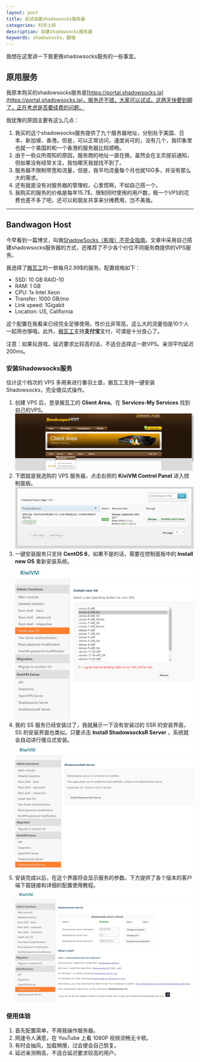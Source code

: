 ```yaml
---
layout: post
title: 初试自建shadowsocks服务器
categories: 科学上网
description: 自建shadowsocks服务器
keywords: shadowsocks，翻墙
---
```


我想在这里讲一下我更换shadowsocks服务的一些事宜。

<!-- more -->

## 原用服务

我原本购买的shadowsocks服务是[https://portal.shadowsocks.la](https://portal.shadowsocks.la)，服务还不错，大家可以试试。这两天快要到期了，正在考虑是否要续费的问题。

我犹豫的原因主要有这么几点：

1. 我买的这个shadowsocks服务提供了九个服务器地址，分别处于美国、日本、新加坡、香港。但是，可以正常访问，速度尚可的，没有几个，我印象里也就一个美国的和一个香港的服务器比较顺畅。
2. 由于一些众所周知的原因，服务商的地址一直在换。虽然会在主页提前通知，但如果没有经常关注，我怕哪天我就找不到了。
3. 服务器不限制带宽和流量，但是，我平均流量每个月也就10G多，并没有那么大的需求。
4. 还有就是没有对服务器的管理权，心里慌啊，不如自己搭一个。
5. 我购买的服务的价格是每年15.7$，限制同时使用的用户数，租一个VPS的花费也差不多了吧，还可以和朋友共享来分摊费用，岂不美哉。

----------------------------------------

## Bandwagon Host

今早看到一篇博文，叫做[ShadowSocks（影梭）不完全指南](https://www.auooo.com/2015/06/26/shadowsocks%EF%BC%88%E5%BD%B1%E6%A2%AD%EF%BC%89%E4%B8%8D%E5%AE%8C%E5%85%A8%E6%8C%87%E5%8D%97/#configuration)。文章中采用自己搭建shadowsocks服务器的方式，还推荐了不少各个价位不同服务商提供的VPS服务。

我选择了[搬瓦工](https://bandwagonhost.com)的一款每月2.99$的服务。配置规格如下：

- SSD: 10 GB RAID-10
- RAM: 1 GB
- CPU: 1x Intel Xeon
- Transfer: 1000 GB/mo
- Link speed: 1Gigabit
- Location: US, California

这个配置在我看来已经完全足够使用，性价比非常高，这么大的流量怕是10个人一起用也够哦。此外，[搬瓦工](https://bandwagonhost.com)支持**支付宝**支付，可谓是十分良心了。

注意：如果玩游戏，延迟要求比较高的话，不适合选择这一款VPS。亲测平均延迟200ms。

### 安装Shadowsocks服务

估计这个档次的 VPS 多用来进行番羽土啬，搬瓦工支持一键安装Shadowsocks，完全傻瓜式操作。

1. 创建 VPS 后，登录搬瓦工的 **Client Area**。在 **Services-My Services** 找到自己的VPS。
  ![My Service](/images/2017-8-26-Bandwagonhost/Myservice.png)
2. 下图就是我选购的 VPS 服务器，点击右侧的 **KiviVM Control Panel** 进入控制面板。
  ![VPS](/images/2017-8-26-Bandwagonhost/VPS.png)
3. 一键安装服务只支持 **CentOS 6**，如果不是的话，需要在控制面板中的 **Install new OS** 重新安装系统。
  ![Install OS](/images/2017-8-26-Bandwagonhost/Install%20OS.png)
4. 我的 SS 服务已经安装过了，我就展示一下没有安装过的 SSR 的安装界面，SS 的安装界面也类似。只要点击 **Install ShadowsocksR Server** ，系统就会自动进行傻瓜式安装。
  ![Install](/images/2017-8-26-Bandwagonhost/Install.png)
5. 安装完成以后，在这个界面将会显示服务的参数。下方提供了各个版本的客户端下载链接和详细的配置使用教程。
  ![Server](/images/2017-8-26-Bandwagonhost/Server.png)

### 使用体验

1. 首先配置简单，不用我操作服务器。
2. 网速令人满意，在 YouTube 上看 1080P 视频流畅无卡顿。
3. 有时会抽风，加载稍慢，过会便会自己恢复。
4. 延迟亲测稍高，不适合延迟要求较高的用户。
